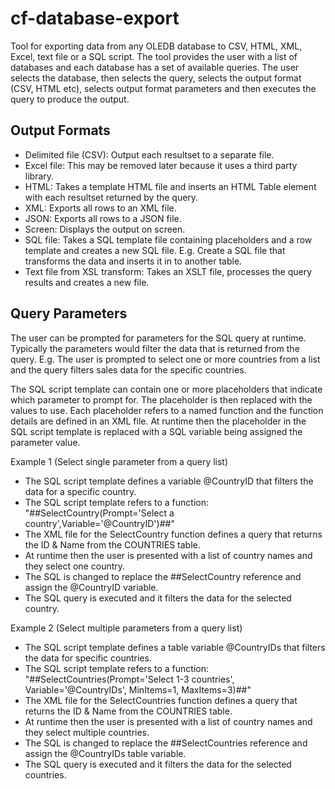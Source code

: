 # cf-database-export

Tool for exporting data from any OLEDB database to CSV, HTML, XML, Excel, text file or a SQL script. The tool provides
the user with a list of databases and each database has a set of available queries. The user selects the database, then
selects the query, selects the output format (CSV, HTML etc), selects output format parameters and then executes the
query to produce the output.

Output Formats
--------------

- Delimited file (CSV): Output each resultset to a separate file.
- Excel file: This may be removed later because it uses a third party library.
- HTML: Takes a template HTML file and inserts an HTML Table element with each resultset returned by the query.
- XML: Exports all rows to an XML file.
- JSON: Exports all rows to a JSON file.
- Screen: Displays the output on screen.
- SQL file: Takes a SQL template file containing placeholders and a row template and creates a new SQL file. E.g. Create a SQL file 
that transforms the data and inserts it in to another table.
- Text file from XSL transform: Takes an XSLT file, processes the query results and creates a new file.

Query Parameters
----------------

The user can be prompted for parameters for the SQL query at runtime. Typically the parameters would filter the data
that is returned from the query. E.g. The user is prompted to select one or more countries from a list and the query
filters sales data for the specific countries.

The SQL script template can contain one or more placeholders that indicate which parameter to prompt for. The placeholder 
is then replaced with the values to use. Each placeholder refers to a named function and the function details are defined 
in an XML file. At runtime then the placeholder in the SQL script template is replaced with a SQL variable being assigned
the parameter value.

Example 1 (Select single parameter from a query list)
- The SQL script template defines a variable @CountryID that filters the data for a specific country.
- The SQL script template refers to a function: 
	"##SelectCountry(Prompt='Select a country',Variable='@CountryID')##"
- The XML file for the SelectCountry function defines a query that returns the ID & Name from the COUNTRIES table.
- At runtime then the user is presented with a list of country names and they select one country.
- The SQL is changed to replace the ##SelectCountry reference and assign the @CountryID variable.
- The SQL query is executed and it filters the data for the selected country.

Example 2 (Select multiple parameters from a query list)
- The SQL script template defines a table variable @CountryIDs that filters the data for specific countries.
- The SQL script template refers to a function:
	"##SelectCountries(Prompt='Select 1-3 countries', Variable='@CountryIDs', MinItems=1, MaxItems=3)##"
- The XML file for the SelectCountries function defines a query that returns the ID & Name from the COUNTRIES table.
- At runtime then the user is presented with a list of country names and they select multiple countries.
- The SQL is changed to replace the ##SelectCountries reference and assign the @CountryIDs table variable.
- The SQL query is executed and it filters the data for the selected countries.





